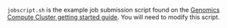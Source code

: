`jobscript.sh` is the example job submission script found on the [Genomics Compute Cluster getting started guide](https://kb.northwestern.edu/genomics-compute-cluster). You will need to modify this script.
